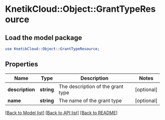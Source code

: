 # KnetikCloud::Object::GrantTypeResource

## Load the model package
```perl
use KnetikCloud::Object::GrantTypeResource;
```

## Properties
Name | Type | Description | Notes
------------ | ------------- | ------------- | -------------
**description** | **string** | The description of the grant type | [optional] 
**name** | **string** | The name of the grant type | [optional] 

[[Back to Model list]](../README.md#documentation-for-models) [[Back to API list]](../README.md#documentation-for-api-endpoints) [[Back to README]](../README.md)


